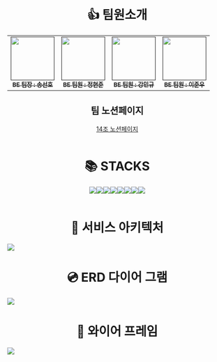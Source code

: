 <div align=center><h1>👍 팀원소개</h1></div>

<div align=center>
  <table>
      <tbody>
        <tr>
          <td align="center"><a href=""><img src="https://ca.slack-edge.com/T06B9PCLY1E-U06AR8DLTQT-e9a126147e9f-512" width="100px;" alt=""/><br /><sub><b>BE 팀장 : 송선호 </b></sub></a><br /></td>
          <td align="center"><a href=""><img src="https://ca.slack-edge.com/T06B9PCLY1E-U06AK5U7E0N-6b096119d5d0-72" width="100px;" alt=""/><br /><sub><b>BE 팀원 : 정현준 </b></sub></a><br /></td>
          <td align="center"><a href=""><img src="https://ca.slack-edge.com/T06B9PCLY1E-U06AR4ZJ35Z-gb828baef255-192" width="100px;" alt=""/><br /><sub><b>BE 팀원 : 강민규 </b></sub></a><br /></td>
          <td align="center"><a href=""><img src="https://ca.slack-edge.com/T06B9PCLY1E-U06AR4ZJ35Z-gb828baef255-192" width="100px;" alt=""/><br /><sub><b>BE 팀원 : 이준우 </b></sub></a><br /></td>
        </tr>
        </tbody>
    </table>
</div>

<div align=center>
  <h2> 팀 노션페이지 </h2>

<a href="https://www.notion.so/teamsparta/14-cbd9abfa6e864f5192c0a4fe98cb0135">
  14조 노션페이지
</a>
</div>

<br>

<div align=center><h1>📚 STACKS</h1></div>

<div align=center>
<img src="https://img.shields.io/badge/java_17-97979A?style=for-the-badge&logo=java&logoColor=white"><img src="https://img.shields.io/badge/spring-6DB33F?style=for-the-badge&logo=spring&logoColor=white"><img src="https://img.shields.io/badge/jwt-FF0000?style=for-the-badge&logo=jwt&logoColor=white"><img src="https://img.shields.io/badge/JPA-6DB33F?style=for-the-badge&logo=jwt&logoColor=white"><img src="https://img.shields.io/badge/MySQL-4479A1?style=for-the-badge&logo=mysql&logoColor=white"><img src="https://img.shields.io/badge/spring_security-6DB33F?style=for-the-badge&logo=jwt&logoColor=white"><img src="https://img.shields.io/badge/redis-FF0000?style=for-the-badge&logo=jwt&logoColor=white"><img src="https://img.shields.io/badge/github_actions-000000?style=for-the-badge&logo=jwt&logoColor=white"></div>

<br>

<div align=center><h1>🎨 서비스 아키텍처</h1></div>

<img src="https://www.notion.so/image/https%3A%2F%2Fprod-files-secure.s3.us-west-2.amazonaws.com%2F83c75a39-3aba-4ba4-a792-7aefe4b07895%2F9a427d99-d453-495e-86e7-5322d2bb5463%2FUntitled.png?table=block&id=0a59fd24-655a-481e-82b7-5076591ed5f6&spaceId=83c75a39-3aba-4ba4-a792-7aefe4b07895&width=2000&userId=2dac3fbb-f7c2-432d-b6e9-ccb44ce009dd&cache=v2">

<br>

<div align=center><h1>💿 ERD 다이어 그램</h1></div>

<img src="https://www.notion.so/image/https%3A%2F%2Fprod-files-secure.s3.us-west-2.amazonaws.com%2F83c75a39-3aba-4ba4-a792-7aefe4b07895%2Fcbc292a7-0fa9-4c36-afee-0c468bd1e373%2FUntitled.png?table=block&id=34ba279a-c511-4a96-8e71-ea9465ff1b40&spaceId=83c75a39-3aba-4ba4-a792-7aefe4b07895&width=2000&userId=2dac3fbb-f7c2-432d-b6e9-ccb44ce009dd&cache=v2">

<br>

<div align=center><h1>📄 와이어 프레임</h1></div>

<img src="https://www.notion.so/image/https%3A%2F%2Fprod-files-secure.s3.us-west-2.amazonaws.com%2F83c75a39-3aba-4ba4-a792-7aefe4b07895%2F4902d122-c1df-410c-9fec-dc92f597b362%2FUntitled.png?table=block&id=919ea991-4649-4a0c-bc95-739919324b31&spaceId=83c75a39-3aba-4ba4-a792-7aefe4b07895&width=2000&userId=2dac3fbb-f7c2-432d-b6e9-ccb44ce009dd&cache=v2">

<br>
